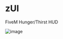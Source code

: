 # zUI
FiveM Hunger/Thirst HUD

![image](https://user-images.githubusercontent.com/66121290/170359935-714285fc-a2ed-4a3f-97ff-4f9a30522c38.png)
